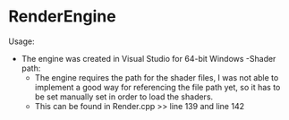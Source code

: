 # RenderEngine
Usage:
- The engine was created in Visual Studio for 64-bit Windows
-Shader path:
  - The engine requires the path for the shader files, I was not able to implement a good way for referencing the file path yet, so it has to be set manually set in order to load the shaders.
  - This can be found in Render.cpp >> line 139 and line 142

